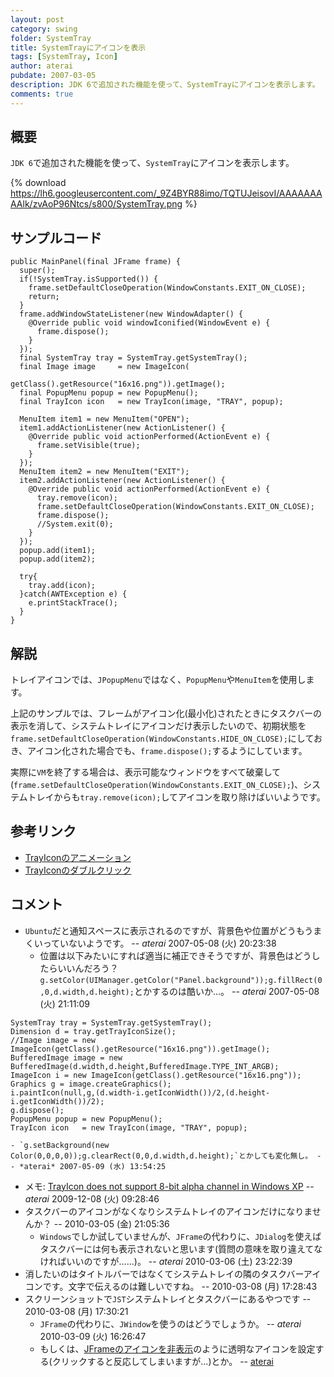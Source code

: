 ```yaml
---
layout: post
category: swing
folder: SystemTray
title: SystemTrayにアイコンを表示
tags: [SystemTray, Icon]
author: aterai
pubdate: 2007-03-05
description: JDK 6で追加された機能を使って、SystemTrayにアイコンを表示します。
comments: true
---
```

## 概要
`JDK 6`で追加された機能を使って、`SystemTray`にアイコンを表示します。

{% download https://lh6.googleusercontent.com/_9Z4BYR88imo/TQTUJeisovI/AAAAAAAAAlk/zvAoP96Ntcs/s800/SystemTray.png %}

## サンプルコード
<pre class="prettyprint"><code>public MainPanel(final JFrame frame) {
  super();
  if(!SystemTray.isSupported()) {
    frame.setDefaultCloseOperation(WindowConstants.EXIT_ON_CLOSE);
    return;
  }
  frame.addWindowStateListener(new WindowAdapter() {
    @Override public void windowIconified(WindowEvent e) {
      frame.dispose();
    }
  });
  final SystemTray tray = SystemTray.getSystemTray();
  final Image image     = new ImageIcon(
                            getClass().getResource("16x16.png")).getImage();
  final PopupMenu popup = new PopupMenu();
  final TrayIcon icon   = new TrayIcon(image, "TRAY", popup);

  MenuItem item1 = new MenuItem("OPEN");
  item1.addActionListener(new ActionListener() {
    @Override public void actionPerformed(ActionEvent e) {
      frame.setVisible(true);
    }
  });
  MenuItem item2 = new MenuItem("EXIT");
  item2.addActionListener(new ActionListener() {
    @Override public void actionPerformed(ActionEvent e) {
      tray.remove(icon);
      frame.setDefaultCloseOperation(WindowConstants.EXIT_ON_CLOSE);
      frame.dispose();
      //System.exit(0);
    }
  });
  popup.add(item1);
  popup.add(item2);

  try{
    tray.add(icon);
  }catch(AWTException e) {
    e.printStackTrace();
  }
}
</code></pre>

## 解説
トレイアイコンでは、`JPopupMenu`ではなく、`PopupMenu`や`MenuItem`を使用します。

上記のサンプルでは、フレームがアイコン化(最小化)されたときにタスクバーの表示を消して、システムトレイにアイコンだけ表示したいので、初期状態を`frame.setDefaultCloseOperation(WindowConstants.HIDE_ON_CLOSE);`にしておき、アイコン化された場合でも、`frame.dispose();`するようにしています。

実際に`VM`を終了する場合は、表示可能なウィンドウをすべて破棄して(`frame.setDefaultCloseOperation(WindowConstants.EXIT_ON_CLOSE);`)、システムトレイからも`tray.remove(icon);`してアイコンを取り除けばいいようです。

## 参考リンク
- [TrayIconのアニメーション](http://ateraimemo.com/Swing/AnimatedTrayIcon.html)
- [TrayIconのダブルクリック](http://ateraimemo.com/Swing/ClickTrayIcon.html)

<!-- dummy comment line for breaking list -->

## コメント
- `Ubuntu`だと通知スペースに表示されるのですが、背景色や位置がどうもうまくいっていないようです。 -- *aterai* 2007-05-08 (火) 20:23:38
    - 位置は以下みたいにすれば適当に補正できそうですが、背景色はどうしたらいいんだろう？ `g.setColor(UIManager.getColor("Panel.background"));g.fillRect(0,0,d.width,d.height);`とかするのは酷いか…。 -- *aterai* 2007-05-08 (火) 21:11:09

<!-- dummy comment line for breaking list -->

<pre class="prettyprint"><code>SystemTray tray = SystemTray.getSystemTray();
Dimension d = tray.getTrayIconSize();
//Image image = new ImageIcon(getClass().getResource("16x16.png")).getImage();
BufferedImage image = new BufferedImage(d.width,d.height,BufferedImage.TYPE_INT_ARGB);
ImageIcon i = new ImageIcon(getClass().getResource("16x16.png"));
Graphics g = image.createGraphics();
i.paintIcon(null,g,(d.width-i.getIconWidth())/2,(d.height-i.getIconWidth())/2);
g.dispose();
PopupMenu popup = new PopupMenu();
TrayIcon icon   = new TrayIcon(image, "TRAY", popup);
</code></pre>

    - `g.setBackground(new Color(0,0,0,0));g.clearRect(0,0,d.width,d.height);`とかしても変化無し。 -- *aterai* 2007-05-09 (水) 13:54:25
- メモ: [TrayIcon does not support 8-bit alpha channel in Windows XP](http://bugs.java.com/bugdatabase/view_bug.do?bug_id=6707273) -- *aterai* 2009-12-08 (火) 09:28:46
- タスクバーのアイコンがなくなりシステムトレイのアイコンだけになりませんか？ --  2010-03-05 (金) 21:05:36
    - `Windows`でしか試していませんが、`JFrame`の代わりに、`JDialog`を使えばタスクバーには何も表示されないと思います(質問の意味を取り違えてなければいいのですが……)。 -- *aterai* 2010-03-06 (土) 23:22:39
- 消したいのはタイトルバーではなくてシステムトレイの隣のタスクバーアイコンです。文字で伝えるのは難しいですね。 --  2010-03-08 (月) 17:28:43
- スクリーンショットで`JST`システムトレイとタスクバーにあるやつです --  2010-03-08 (月) 17:30:21
    - `JFrame`の代わりに、`JWindow`を使うのはどうでしょうか。 -- *aterai* 2010-03-09 (火) 16:26:47
    - もしくは、[JFrameのアイコンを非表示](http://ateraimemo.com/Swing/DisableDefaultIcon.html)のように透明なアイコンを設定する(クリックすると反応してしまいますが…)とか。 -- [aterai](http://ateraimemo.com/aterai.html)

<!-- dummy comment line for breaking list -->
